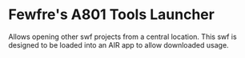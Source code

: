 # Fewfre's A801 Tools Launcher
Allows opening other swf projects from a central location. This swf is designed to be loaded into an AIR app to allow downloaded usage.